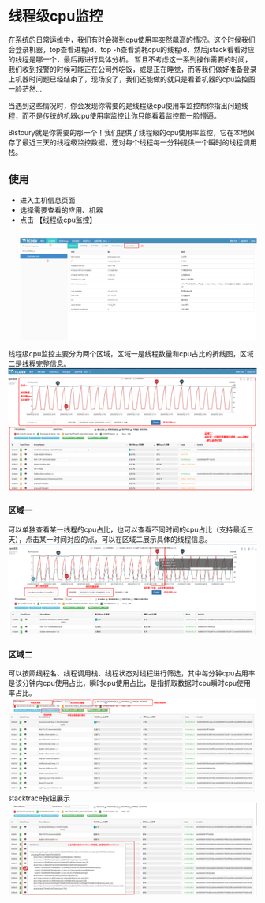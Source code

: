 # 线程级cpu监控

在系统的日常运维中，我们有时会碰到cpu使用率突然飙高的情况。这个时候我们会登录机器，top查看进程id，top -h查看消耗cpu的线程id，然后jstack看看对应的线程是哪一个，最后再进行具体分析。
暂且不考虑这一系列操作需要的时间，我们收到报警的时候可能正在公司外吃饭，或是正在睡觉，而等我们做好准备登录上机器时问题已经结束了，现场没了，我们还能做的就只是看着机器的cpu监控图一脸茫然...

当遇到这些情况时，你会发现你需要的是线程级cpu使用率监控帮你指出问题线程，而不是传统的机器cpu使用率监控让你只能看着监控图一脸懵逼。

Bistoury就是你需要的那一个！我们提供了线程级的cpu使用率监控，它在本地保存了最近三天的线程级监控数据，还对每个线程每一分钟提供一个瞬时的线程调用栈。

## 使用
- 进入主机信息页面
- 选择需要查看的应用、机器
- 点击 【线程级cpu监控】
![jstack_entry](../image/jstack_entry.png)

线程级cpu监控主要分为两个区域，区域一是线程数量和cpu占比的折线图，区域二是线程完整信息。
![jstack_panel](../image/jstack_panel.png)

### 区域一

可以单独查看某一线程的cpu占比，也可以查看不同时间的cpu占比（支持最近三天），点击某一时间对应的点，可以在区域二展示具体的线程信息。
![jstack_cpu_thread](../image/jstack_cpu_thread.png)

### 区域二

可以按照线程名、线程调用栈、线程状态对线程进行筛选，其中每分钟cpu占用率是该分钟内cpu使用占比，瞬时cpu使用占比，是指抓取数据时cpu瞬时cpu使用率占比。
![jstack_thread_search](../image/jstack_thread_search.png)
stacktrace按钮展示
![jstack_thread_stacktrace](../image/jstack_thread_stacktrace.png)
